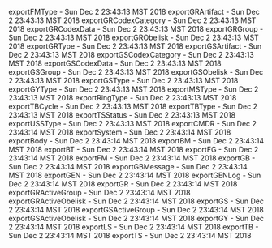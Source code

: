 
exportFMType - Sun Dec  2 23:43:13 MST 2018
exportGRArtifact - Sun Dec  2 23:43:13 MST 2018
exportGRCodexCategory - Sun Dec  2 23:43:13 MST 2018
exportGRCodexData - Sun Dec  2 23:43:13 MST 2018
exportGRGroup - Sun Dec  2 23:43:13 MST 2018
exportGRObelisk - Sun Dec  2 23:43:13 MST 2018
exportGRType - Sun Dec  2 23:43:13 MST 2018
exportGSArtifact - Sun Dec  2 23:43:13 MST 2018
exportGSCodexCategory - Sun Dec  2 23:43:13 MST 2018
exportGSCodexData - Sun Dec  2 23:43:13 MST 2018
exportGSGroup - Sun Dec  2 23:43:13 MST 2018
exportGSObelisk - Sun Dec  2 23:43:13 MST 2018
exportGSType - Sun Dec  2 23:43:13 MST 2018
exportGYType - Sun Dec  2 23:43:13 MST 2018
exportMSType - Sun Dec  2 23:43:13 MST 2018
exportRingType - Sun Dec  2 23:43:13 MST 2018
exportTBCycle - Sun Dec  2 23:43:13 MST 2018
exportTBType - Sun Dec  2 23:43:13 MST 2018
exportTSStatus - Sun Dec  2 23:43:13 MST 2018
exportUSSType - Sun Dec  2 23:43:13 MST 2018
exportCMDR - Sun Dec  2 23:43:14 MST 2018
exportSystem - Sun Dec  2 23:43:14 MST 2018
exportBody - Sun Dec  2 23:43:14 MST 2018
exportBM - Sun Dec  2 23:43:14 MST 2018
exportBT - Sun Dec  2 23:43:14 MST 2018
exportFG - Sun Dec  2 23:43:14 MST 2018
exportFM - Sun Dec  2 23:43:14 MST 2018
exportGB - Sun Dec  2 23:43:14 MST 2018
exportGBMessage - Sun Dec  2 23:43:14 MST 2018
exportGEN - Sun Dec  2 23:43:14 MST 2018
exportGENLog - Sun Dec  2 23:43:14 MST 2018
exportGR - Sun Dec  2 23:43:14 MST 2018
exportGRActiveGroup - Sun Dec  2 23:43:14 MST 2018
exportGRActiveObelisk - Sun Dec  2 23:43:14 MST 2018
exportGS - Sun Dec  2 23:43:14 MST 2018
exportGSActiveGroup - Sun Dec  2 23:43:14 MST 2018
exportGSActiveObelisk - Sun Dec  2 23:43:14 MST 2018
exportGY - Sun Dec  2 23:43:14 MST 2018
exportLS - Sun Dec  2 23:43:14 MST 2018
exportTB - Sun Dec  2 23:43:14 MST 2018
exportTS - Sun Dec  2 23:43:14 MST 2018
